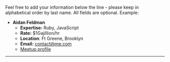 Feel free to add your information below the line - please keep in alphabetical order by last name.  All fields are optional.  Example:

* **Aidan Feldman**
    * **Expertise:** Ruby, JavaScript
    * **Rate:** $1Gajillion/hr
    * **Location**: Ft Greene, Brooklyn
    * **Email:** contact@me.com
    * [Meetup profile](http://www.meetup.com/hackerhours/members/8818215/)

----------------